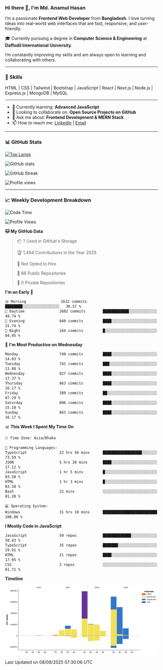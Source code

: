 ### Hi there 👋, I'm Md. Anamul Hasan

I’m a passionate **Frontend Web Developer** from **Bangladesh**. I love turning ideas into real-world web interfaces that are fast, responsive, and user-friendly.

🎓 Currently pursuing a degree in **Computer Science & Engineering** at **Daffodil International University**.

I’m constantly improving my skills and am always open to learning and collaborating with others.

---

### 🚀 Skills
HTML | CSS | Tailwind | Bootstrap | JavaScript | React | Next.js | Node.js | Express.js | MongoDB | MySQL 

---

- 🌱 Currently learning: **Advanced JavaScript**
- 👯 Looking to collaborate on: **Open Source Projects on GitHub**
- 💬 Ask me about: **Frontend Development & MERN Stack**
- 📫 How to reach me: [LinkedIn](https://www.linkedin.com/in/mdanamulhasan201) | [Email](mailto:anamulhasan3625@gmail.com)

---

### 📊 GitHub Stats

[![Top Langs](https://github-readme-stats.vercel.app/api/top-langs/?username=mdanamulhasan201&layout=compact)](https://github.com/anuraghazra/github-readme-stats)

![GitHub stats](https://github-readme-stats.vercel.app/api?username=mdanamulhasan201&show_icons=true&count_private=true&theme=tokyonight)

![GitHub Streak](https://streak-stats.demolab.com?user=mdanamulhasan201&theme=tokyonight)

![Profile views](https://gpvc.arturio.dev/mdanamulhasan201)

---

### 📈 Weekly Development Breakdown

<!--START_SECTION:waka-->
![Code Time](http://img.shields.io/badge/Code%20Time-538%20hrs%2020%20mins-blue)

![Profile Views](http://img.shields.io/badge/Profile%20Views-0-blue)

**🐱 My GitHub Data** 

> 📦 ? Used in GitHub's Storage 
 > 
> 🏆 1,484 Contributions in the Year 2025
 > 
> 🚫 Not Opted to Hire
 > 
> 📜 66 Public Repositories 
 > 
> 🔑 0 Private Repositories 
 > 
**I'm an Early 🐤** 

```text
🌞 Morning                1632 commits        ████████░░░░░░░░░░░░░░░░░   30.57 % 
🌆 Daytime                2602 commits        ████████████░░░░░░░░░░░░░   48.74 % 
🌃 Evening                840 commits         ████░░░░░░░░░░░░░░░░░░░░░   15.74 % 
🌙 Night                  264 commits         █░░░░░░░░░░░░░░░░░░░░░░░░   04.95 % 
```
📅 **I'm Most Productive on Wednesday** 

```text
Monday                   749 commits         ████░░░░░░░░░░░░░░░░░░░░░   14.03 % 
Tuesday                  741 commits         ███░░░░░░░░░░░░░░░░░░░░░░   13.88 % 
Wednesday                927 commits         ████░░░░░░░░░░░░░░░░░░░░░   17.37 % 
Thursday                 863 commits         ████░░░░░░░░░░░░░░░░░░░░░   16.17 % 
Friday                   389 commits         ██░░░░░░░░░░░░░░░░░░░░░░░   07.29 % 
Saturday                 806 commits         ████░░░░░░░░░░░░░░░░░░░░░   15.10 % 
Sunday                   863 commits         ████░░░░░░░░░░░░░░░░░░░░░   16.17 % 
```


📊 **This Week I Spent My Time On** 

```text
🕑︎ Time Zone: Asia/Dhaka

💬 Programming Languages: 
TypeScript               22 hrs 56 mins      ██████████████████░░░░░░░   73.59 % 
JSON                     5 hrs 20 mins       ████░░░░░░░░░░░░░░░░░░░░░   17.12 % 
JavaScript               1 hr 5 mins         █░░░░░░░░░░░░░░░░░░░░░░░░   03.50 % 
HTML                     1 hr 3 mins         █░░░░░░░░░░░░░░░░░░░░░░░░   03.38 % 
Bash                     22 mins             ░░░░░░░░░░░░░░░░░░░░░░░░░   01.20 % 

💻 Operating System: 
Windows                  31 hrs 10 mins      █████████████████████████   100.00 % 
```

**I Mostly Code in JavaScript** 

```text
JavaScript               59 repos            █████████████░░░░░░░░░░░░   50.43 % 
TypeScript               35 repos            ███████░░░░░░░░░░░░░░░░░░   29.91 % 
HTML                     21 repos            ████░░░░░░░░░░░░░░░░░░░░░   17.95 % 
CSS                      2 repos             ░░░░░░░░░░░░░░░░░░░░░░░░░   01.71 % 
```



**Timeline**

![Lines of Code chart](https://raw.githubusercontent.com/mdanamulhasan201/mdanamulhasan201/main/assets/bar_graph.png)


 Last Updated on 08/08/2025 07:30:06 UTC
<!--END_SECTION:waka-->
